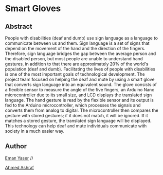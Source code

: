 # Smart Gloves

## Abstract
People with disabilities (deaf and dumb) use sign language as a language to communicate between us and them.
Sign language is a set of signs that depend on the movement of the hand and the direction of the fingers.
Therefore, sign language bridges the gap between the average person and the disabled person, but most people are unable to understand hand gestures, in addition to that there are approximately 20% of the world's population (deaf and dumb).
Facilitating the lives of people with disabilities is one of the most important goals of technological development. The project team focused on helping the deaf and mute by using a smart glove that converts sign language into an equivalent sound. The glove consists of a flexible sensor to measure the angle of the five fingers, an Arduino Nano microcontroller due to its small size, and LCD displays the translated sign language.
The hand gesture is read by the flexible sensor and its output is fed to the Arduino microcontroller, which processes the signals and converts them from analog to digital. The microcontroller then compares the gesture with stored gestures; if it does not match, it will be ignored. If it matches a stored gesture, the translated sign language will be displayed.
This technology can help deaf and mute individuals communicate with society in a much easier way.


## Author
[Eman Yaser](https://github.com/Eman92003) //

[Ahmed Ashraf](https://github.com/Ghost301333)
